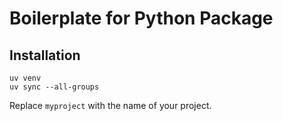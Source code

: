 # Boilerplate for Python Package

## Installation

```shell
uv venv
uv sync --all-groups
```

Replace `myproject` with the name of your project.
